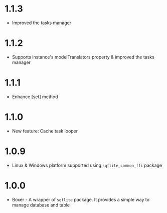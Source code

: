 # 1.1.3

*  Improved the tasks manager

# 1.1.2

*  Supports instance's modelTranslators property & improved the tasks manager

# 1.1.1

*  Enhance [set] method

# 1.1.0

*  New feature: Cache task looper

# 1.0.9

*  Linux & Windows platform supported using `sqflite_common_ffi` package

# 1.0.0

* Boxer - A wrapper of `sqflite` package. It provides a simple way to manage database and table
